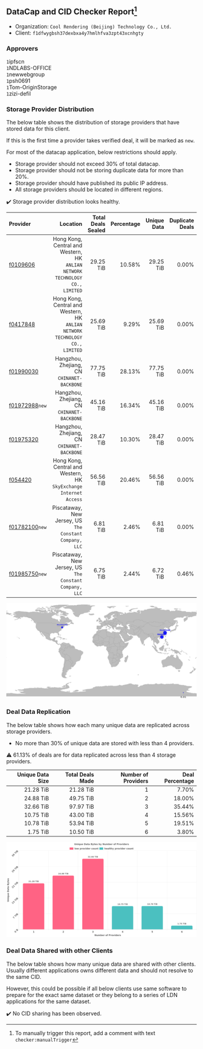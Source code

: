 ## DataCap and CID Checker Report[^1]
 - Organization: `Cool Rendering (Beijing) Technology Co., Ltd.`
 - Client: `f1dfwygbsh37dexbxa4y7hmlhfva3zpt43xcnhgty`
### Approvers
`1`ipfscn<br/>`1`NDLABS-OFFICE<br/>`1`newwebgroup<br/>`1`psh0691<br/>`1`Tom-OriginStorage<br/>`1`zizi-defil

### Storage Provider Distribution
The below table shows the distribution of storage providers that have stored data for this client.

If this is the first time a provider takes verified deal, it will be marked as `new`.

For most of the datacap application, below restrictions should apply.
 - Storage provider should not exceed 30% of total datacap.
 - Storage provider should not be storing duplicate data for more than 20%.
 - Storage provider should have published its public IP address.
 - All storage providers should be located in different regions.

✔️ Storage provider distribution looks healthy.

| Provider                                                    |                                                                        Location | Total Deals Sealed | Percentage | Unique Data | Duplicate Deals |
| :---------------------------------------------------------- | ------------------------------------------------------------------------------: | -----------------: | ---------: | ----------: | --------------: |
| [f0109606](https://filfox.info/en/address/f0109606)         | Hong Kong, Central and Western, HK<br/>`ANLIAN NETWORK TECHNOLOGY CO., LIMITED` |          29.25 TiB |     10.58% |   29.25 TiB |           0.00% |
| [f0417848](https://filfox.info/en/address/f0417848)         | Hong Kong, Central and Western, HK<br/>`ANLIAN NETWORK TECHNOLOGY CO., LIMITED` |          25.69 TiB |      9.29% |   25.69 TiB |           0.00% |
| [f01990030](https://filfox.info/en/address/f01990030)       |                                  Hangzhou, Zhejiang, CN<br/>`CHINANET-BACKBONE` |          77.75 TiB |     28.13% |   77.75 TiB |           0.00% |
| [f01972988](https://filfox.info/en/address/f01972988)`new`  |                                  Hangzhou, Zhejiang, CN<br/>`CHINANET-BACKBONE` |          45.16 TiB |     16.34% |   45.16 TiB |           0.00% |
| [f01975320](https://filfox.info/en/address/f01975320)       |                                  Hangzhou, Zhejiang, CN<br/>`CHINANET-BACKBONE` |          28.47 TiB |     10.30% |   28.47 TiB |           0.00% |
| [f054420](https://filfox.info/en/address/f054420)           |            Hong Kong, Central and Western, HK<br/>`SkyExchange Internet Access` |          56.56 TiB |     20.46% |   56.56 TiB |           0.00% |
| [f01782100](https://filfox.info/en/address/f01782100)`new`  |                      Piscataway, New Jersey, US<br/>`The Constant Company, LLC` |           6.81 TiB |      2.46% |    6.81 TiB |           0.00% |
| [f01985750](https://filfox.info/en/address/f01985750)`new`  |                      Piscataway, New Jersey, US<br/>`The Constant Company, LLC` |           6.75 TiB |      2.44% |    6.72 TiB |           0.46% |

![Provider Distribution](https://raw.githubusercontent.com/data-preservation-programs/filplus-checker-assets/main/filecoin-project/filecoin-plus-large-datasets/issues/1217/1673960828532.png)
### Deal Data Replication
The below table shows how each many unique data are replicated across storage providers.
- No more than 30% of unique data are stored with less than 4 providers.

⚠️ 61.13% of deals are for data replicated across less than 4 storage providers.

| Unique Data Size | Total Deals Made | Number of Providers | Deal Percentage |
| ---------------: | ---------------: | ------------------: | --------------: |
|        21.28 TiB |        21.28 TiB |                   1 |           7.70% |
|        24.88 TiB |        49.75 TiB |                   2 |          18.00% |
|        32.66 TiB |        97.97 TiB |                   3 |          35.44% |
|        10.75 TiB |        43.00 TiB |                   4 |          15.56% |
|        10.78 TiB |        53.94 TiB |                   5 |          19.51% |
|         1.75 TiB |        10.50 TiB |                   6 |           3.80% |

![Replication Distribution](https://raw.githubusercontent.com/data-preservation-programs/filplus-checker-assets/main/filecoin-project/filecoin-plus-large-datasets/issues/1217/1673960829273.png)
### Deal Data Shared with other Clients
The below table shows how many unique data are shared with other clients.
Usually different applications owns different data and should not resolve to the same CID.

However, this could be possible if all below clients use same software to prepare for the exact same dataset or they belong to a series of LDN applications for the same dataset.

✔️ No CID sharing has been observed.

[^1]: To manually trigger this report, add a comment with text `checker:manualTrigger`
